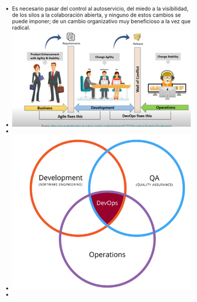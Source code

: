 - Es necesario pasar del control al autoservicio, del miedo a la visibilidad, de los silos a la colaboración
  abierta, y ninguno de estos cambios se puede imponer; de un cambio organizativo muy beneficioso a la vez que radical.
- ![ScreenShot Tool -20240522183615.png](../assets/ScreenShot_Tool_-20240522183615_1716417400685_0.png)
-
- ![ScreenShot Tool -20240522184005.png](../assets/ScreenShot_Tool_-20240522184005_1716417621879_0.png)
-